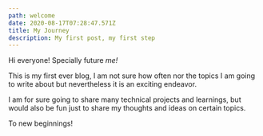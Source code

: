 ```yaml
---
path: welcome
date: 2020-08-17T07:28:47.571Z
title: My Journey
description: My first post, my first step
---
```

Hi everyone! Specially future *me!* 

This is my first ever blog, I am not sure how often nor the topics I am going to write about but nevertheless it is an exciting endeavor. 

I am for sure going to share many technical projects and learnings, but would also be fun just to share my thoughts and ideas on certain topics. 

To new beginnings!